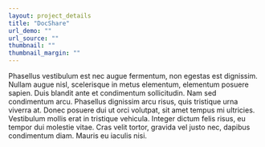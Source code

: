 ```yaml
---
layout: project_details
title: "DocShare"
url_demo: ""
url_source: ""
thumbnail: ""
thumbnail_margin: ""
---
```


Phasellus vestibulum est nec augue fermentum, non egestas est dignissim. Nullam augue nisl, scelerisque in metus elementum, elementum posuere sapien. Duis blandit ante et condimentum sollicitudin. Nam sed condimentum arcu. Phasellus dignissim arcu risus, quis tristique urna viverra at. Donec posuere dui ut orci volutpat, sit amet tempus mi ultricies. Vestibulum mollis erat in tristique vehicula. Integer dictum felis risus, eu tempor dui molestie vitae. Cras velit tortor, gravida vel justo nec, dapibus condimentum diam. Mauris eu iaculis nisi.
